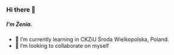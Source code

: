 ### Hi there 👋

##### I'm Żenia.

<!--
- 🔭 I’m currently working on application [FastMess](https://github.com/FastMess). Site: [fastmess.pl](https://fastmess.pl/?utm_source=github)

**keepaliveprogramming/keepaliveprogramming** is a ✨ _special_ ✨ repository because its `README.md` (this file) appears on your GitHub profile.

Here are some ideas to get you started:
-->

- 🌱 I’m currently learning in CKZiU Środa Wielkopolska, Poland.
- 👯 I’m looking to collaborate on myself
<!--
- 🤔 I’m looking for help with ...
- 💬 Ask me about ...
- 📫 How to reach me: ...
- 😄 Pronouns: ...
- ⚡ Fun fact: ...
-->
